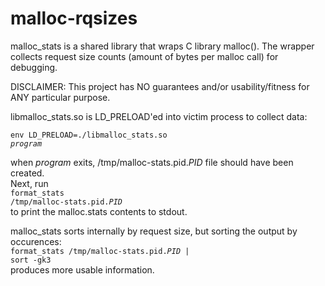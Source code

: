 # malloc-rqsizes
malloc_stats is a shared library that wraps C library malloc().
The wrapper collects request size counts (amount of bytes per malloc call) for debugging.<br>

DISCLAIMER: This project has NO guarantees and/or usability/fitness for ANY particular purpose.<br>

libmalloc_stats.so is LD_PRELOAD'ed into victim process to collect data:<br>

<code>env LD_PRELOAD=./libmalloc_stats.so <i>program</i></code><br>

when <i>program</i> exits, /tmp/malloc-stats.pid.<i>PID</i> file should have been created.<br>
Next, run <br>
<code>format_stats /tmp/malloc-stats.pid.<i>PID</i></code><br>
to print the malloc.stats contents to stdout.<br>

malloc_stats sorts internally by request size, but sorting the output by occurences:<br>
<code>format_stats /tmp/malloc-stats.pid.<i>PID</i> | sort -gk3</code><br>
produces more usable information.
